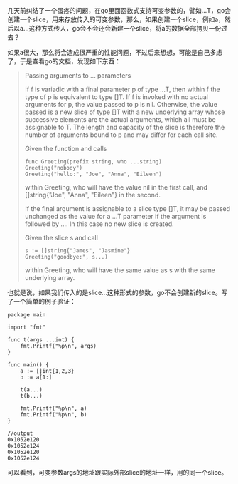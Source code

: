 几天前纠结了一个蛋疼的问题，在go里面函数式支持可变参数的，譬如...T，go会创建一个slice，用来存放传入的可变参数，那么，如果创建一个slice，例如a，然后以a...这种方式传入，go会不会还会新建一个slice，将a的数据全部拷贝一份过去？

如果a很大，那么将会造成很严重的性能问题，不过后来想想，可能是自己多虑了，于是查看go的文档，发现如下东西：


> Passing arguments to ... parameters
> 
> If f is variadic with a final parameter p of type ...T, then within f the type of p is equivalent to type []T. If f is invoked with no actual arguments for p, the value passed to p is nil. Otherwise, the value passed is a new slice of type []T with a new underlying array whose successive elements are the actual arguments, which all must be assignable to T. The length and capacity of the slice is therefore the number of arguments bound to p and may differ for each call site.
> 
> Given the function and calls
> 
>     func Greeting(prefix string, who ...string)
>     Greeting("nobody")
>     Greeting("hello:", "Joe", "Anna", "Eileen")
> 
> within Greeting, who will have the value nil in the first call, and []string{"Joe", "Anna", "Eileen"} in the second.
> 
> If the final argument is assignable to a slice type []T, it may be passed unchanged as the value for a ...T parameter if the argument is followed by .... In this case no new slice is created.
> 
> Given the slice s and call
> 
>     s := []string{"James", "Jasmine"}
>     Greeting("goodbye:", s...)
> 
> within Greeting, who will have the same value as s with the same underlying array.

也就是说，如果我们传入的是slice...这种形式的参数，go不会创建新的slice。写了一个简单的例子验证：

    package main
    
    import "fmt"
    
    func t(args ...int) {
        fmt.Printf("%p\n", args)
    }
    
    func main() {
        a := []int{1,2,3}
        b := a[1:]
        
        t(a...)
        t(b...)
        
        fmt.Printf("%p\n", a)
        fmt.Printf("%p\n", b)
    }
    
    //output
    0x1052e120
    0x1052e124
    0x1052e120
    0x1052e124
    
可以看到，可变参数args的地址跟实际外部slice的地址一样，用的同一个slice。

